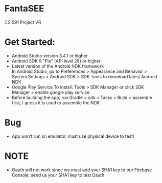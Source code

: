 # FantaSEE
CS 591 Project VR

# Get Started:
- Android Studio version 3.4.1 or higher
- Android SDK 9 "Pie" (API level 28) or higher
- Latest version of the Android NDK framework  
In Android Studio, go to Preferences > Appearance and Behavior > System Settings > Android SDK  > SDK Tools to download latest Android NDK
- Google Play Service
To install:  Tools > SDK Manager or click SDK Manager > enable google play service
- Before building the app, run Gradle > sdk > Tasks > Build > assemble first, I guess it is used to assemble the NDK

# Bug
- App won't run on emulator, must use physical device to test!

# NOTE
- Oauth will not work since we must add your SHA1 key to our Firebase Console, send us your SHA1 key to test Oauth
